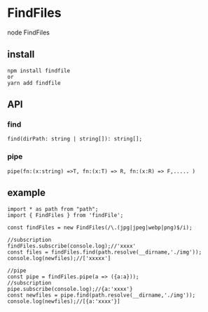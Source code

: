 # FindFiles
node FindFiles


## install
```
npm install findfile
or
yarn add findfile
```


## API

### find

`find(dirPath: string | string[]): string[];`

### pipe

`pipe(fn:(x:string) =>T, fn:(x:T) => R, fn:(x:R) => F,..... )`



## example

```
import * as path from "path";
import { FindFiles } from 'findFile';

const findFiles = new FindFiles(/\.(jpg|jpeg|webp|png)$/i);

//subscription
findFiles.subscribe(console.log);//'xxxx'
const files = findFiles.find(path.resolve(__dirname,'./img'));
console.log(newfiles);//['xxxxx']

//pipe
const pipe = findFiles.pipe(a => ({a:a}));
//subscription
pipe.subscribe(console.log);//{a:'xxxx'}
const newfiles = pipe.find(path.resolve(__dirname,'./img'));
console.log(newfiles);//[{a:'xxxx'}]
```